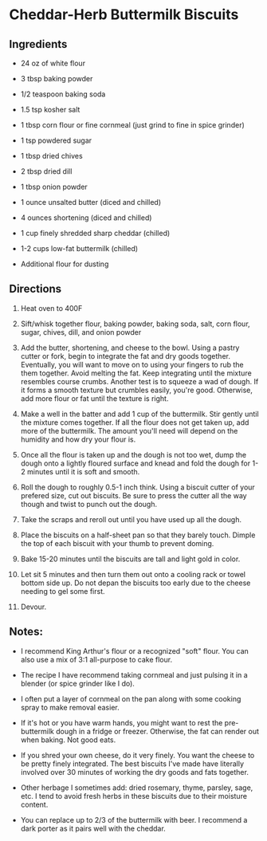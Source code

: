 # Cheddar-Herb Buttermilk Biscuits

## Ingredients
* 24 oz of white flour 

* 3 tbsp baking powder

* 1/2 teaspoon baking soda

* 1.5 tsp kosher salt

* 1 tbsp corn flour or fine cornmeal (just grind to fine in spice grinder)

* 1 tsp powdered sugar

* 1 tbsp dried chives

* 2 tbsp dried dill

* 1 tbsp onion powder

* 1 ounce unsalted butter (diced and chilled)

* 4 ounces shortening (diced and chilled)

* 1 cup finely shredded sharp cheddar (chilled)

* 1-2 cups low-fat buttermilk (chilled)

* Additional flour for dusting

## Directions

1. Heat oven to 400F

2. Sift/whisk together flour, baking powder, baking soda, salt, corn flour, sugar, chives, dill, and onion powder

3. Add the butter, shortening, and cheese to the bowl. Using a pastry cutter or fork, begin to integrate the fat and dry goods together. Eventually, you will want to move on to using your fingers to rub the them together. Avoid melting the fat. Keep integrating until the mixture resembles course crumbs. Another test is to squeeze a wad of dough. If it forms a smooth texture but crumbles easily, you're good. Otherwise, add more flour or fat until the texture is right.

4. Make a well in the batter and add 1 cup of the buttermilk. Stir gently until the mixture comes together. If all the flour does not get taken up, add more of the buttermilk. The amount you'll need will depend on the humidity and how dry your flour is.

5. Once all the flour is taken up and the dough is not too wet, dump the dough onto a lightly floured surface and knead and fold the dough for 1-2 minutes until it is soft and smooth.

6. Roll the dough to roughly 0.5-1 inch think. Using a biscuit cutter of your prefered size, cut out biscuits. Be sure to press the cutter all the way though and twist to punch out the dough. 

7. Take the scraps and reroll out until you have used up all the dough.

8. Place the biscuits on a half-sheet pan so that they barely touch. Dimple the top of each biscuit with your thumb to prevent doming.

9. Bake 15-20 minutes until the biscuits are tall and light gold in color. 

10. Let sit 5 minutes and then turn them out onto a cooling rack or towel bottom side up. Do not depan the biscuits too early due to the cheese needing to gel some first.

11. Devour.

## Notes:
* I recommend King Arthur's flour or a recognized "soft" flour. You can also use a mix of 3:1 all-purpose to cake flour.

* The recipe I have recommend taking cornmeal and just pulsing it in a blender (or spice grinder like I do).

* I often put a layer of cornmeal on the pan along with some cooking spray to make removal easier.

* If it's hot or you have warm hands, you might want to rest the pre-buttermilk dough in a fridge or freezer. Otherwise, the fat can render out when baking. Not good eats.

* If you shred your own cheese, do it very finely. You want the cheese to be pretty finely integrated. The best biscuits I've made have literally involved over 30 minutes of working the dry goods and fats together.

* Other herbage I sometimes add: dried rosemary, thyme, parsley, sage, etc. I tend to avoid fresh herbs in these biscuits due to their moisture content.

- You can replace up to 2/3 of the buttermilk with beer. I recommend a dark porter as it pairs well with the cheddar.
